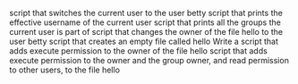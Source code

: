 script that switches the current user to the user betty
script that prints the effective username of the current user
script that prints all the groups the current user is part of
script that changes the owner of the file hello to the user betty
script that creates an empty file called hello
Write a script that adds execute permission to the owner of the file hello
script that adds execute permission to the owner and the group owner, and read permission to other users, to the file hello

